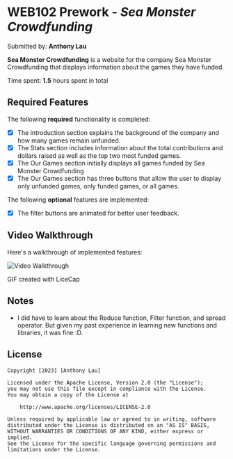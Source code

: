 # WEB102 Prework - *Sea Monster Crowdfunding*

Submitted by: **Anthony Lau**

**Sea Monster Crowdfunding** is a website for the company Sea Monster Crowdfunding that displays information about the games they have funded.

Time spent: **1.5** hours spent in total

## Required Features

The following **required** functionality is completed:

* [x] The introduction section explains the background of the company and how many games remain unfunded.
* [x] The Stats section includes information about the total contributions and dollars raised as well as the top two most funded games.
* [x] The Our Games section initially displays all games funded by Sea Monster Crowdfunding
* [x] The Our Games section has three buttons that allow the user to display only unfunded games, only funded games, or all games.

The following **optional** features are implemented:

* [x] The filter buttons are animated for better user feedback.

## Video Walkthrough

Here's a walkthrough of implemented features:

<img src='http://imgur.com/a/z942TP2' title='Video Walkthrough' width='' alt='Video Walkthrough' />
<blockquote class="imgur-embed-pub" lang="en" data-id="a/z942TP2" data-context="false" ><a href="//imgur.com/a/z942TP2"></a></blockquote><script async src="//s.imgur.com/min/embed.js" charset="utf-8"></script>

<!-- Replace this with whatever GIF tool you used! -->
GIF created with LiceCap
<!-- Recommended tools:
[Kap](https://getkap.co/) for macOS
[ScreenToGif](https://www.screentogif.com/) for Windows
[peek](https://github.com/phw/peek) for Linux. -->

## Notes

- I did have to learn about the Reduce function, Filter function, and spread operator. But given my past experience in learning new functions and libraries, it was fine :D.

## License

    Copyright [2023] [Anthony Lau]

    Licensed under the Apache License, Version 2.0 (the "License");
    you may not use this file except in compliance with the License.
    You may obtain a copy of the License at

        http://www.apache.org/licenses/LICENSE-2.0

    Unless required by applicable law or agreed to in writing, software
    distributed under the License is distributed on an "AS IS" BASIS,
    WITHOUT WARRANTIES OR CONDITIONS OF ANY KIND, either express or implied.
    See the License for the specific language governing permissions and
    limitations under the License.
